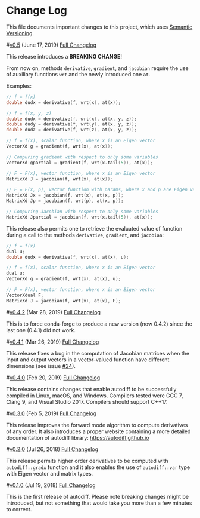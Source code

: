 # Change Log

This file documents important changes to this project, which uses [Semantic Versioning](http://semver.org/).

#[v0.5](https://github.com/autodiff/autodiff/releases/tag/v0.5.0) (June 17, 2019)
[Full Changelog](https://github.com/autodiff/autodiff/compare/v0.5.0...v0.4.2)

This release introduces a **BREAKING CHANGE**!

From now on, methods `derivative`, `gradient`, and `jacobian` require the
use of auxiliary functions `wrt` and the newly introduced one `at`.

Examples:

~~~c++
// f = f(x)
double dudx = derivative(f, wrt(x), at(x));
~~~

~~~c++
// f = f(x, y, z)
double dudx = derivative(f, wrt(x), at(x, y, z));
double dudy = derivative(f, wrt(y), at(x, y, z));
double dudz = derivative(f, wrt(z), at(x, y, z));
~~~

~~~c++
// f = f(x), scalar function, where x is an Eigen vector
VectorXd g = gradient(f, wrt(x), at(x));

// Compuring gradient with respect to only some variables
VectorXd gpartial = gradient(f, wrt(x.tail(5)), at(x));
~~~

~~~c++
// F = F(x), vector function, where x is an Eigen vector
MatrixXd J = jacobian(f, wrt(x), at(x));

// F = F(x, p), vector function with params, where x and p are Eigen vectors
MatrixXd Jx = jacobian(f, wrt(x), at(x, p));
MatrixXd Jp = jacobian(f, wrt(p), at(x, p));

// Compuring Jacobian with respect to only some variables
MatrixXd Jpartial = jacobian(f, wrt(x.tail(5)), at(x));
~~~

This release also permits one to retrieve the evaluated value of function during
a call to the methods `derivative`, `gradient`, and `jacobian`:

~~~c++
// f = f(x)
dual u;
double dudx = derivative(f, wrt(x), at(x), u);
~~~

~~~c++
// f = f(x), scalar function, where x is an Eigen vector
dual u;
VectorXd g = gradient(f, wrt(x), at(x), u);
~~~

~~~c++
// F = F(x), vector function, where x is an Eigen vector
VectorXdual F;
MatrixXd J = jacobian(f, wrt(x), at(x), F);
~~~

#[v0.4.2](https://github.com/autodiff/autodiff/releases/tag/v0.4.2) (Mar 28, 2019)
[Full Changelog](https://github.com/autodiff/autodiff/compare/v0.4.2...v0.4.1)

This is to force conda-forge to produce a new version (now 0.4.2) since the last
one (0.4.1) did not work.

#[v0.4.1](https://github.com/autodiff/autodiff/releases/tag/v0.4.1) (Mar 26, 2019)
[Full Changelog](https://github.com/autodiff/autodiff/compare/v0.4.1...v0.4.0)

This release fixes a bug in the computation of Jacobian matrices when the input
and output vectors in a vector-valued function have different dimensions (see
issue [#24](https://github.com/autodiff/autodiff/issues/24)).

#[v0.4.0](https://github.com/autodiff/autodiff/releases/tag/v0.4.0) (Feb 20, 2019)
[Full Changelog](https://github.com/autodiff/autodiff/compare/v0.4.0...v0.3.0)

This release contains changes that enable autodiff to be successfully compiled
in Linux, macOS, and Windows. Compilers tested were GCC 7, Clang 9, and Visual
Studio 2017. Compilers should support C++17.

#[v0.3.0](https://github.com/autodiff/autodiff/releases/tag/v0.3.0) (Feb 5, 2019)
[Full Changelog](https://github.com/autodiff/autodiff/compare/v0.3.0...v0.2.0)

This release improves the forward mode algorithm to compute derivatives of any
order. It also introduces a proper website containing a more detailed
documentation of autodiff library: https://autodiff.github.io

#[v0.2.0](https://github.com/autodiff/autodiff/releases/tag/v0.2.0) (Jul 26, 2018)
[Full Changelog](https://github.com/autodiff/autodiff/compare/v0.2.0...v0.1.0)

This release permits higher order derivatives to be computed with
`autodiff::gradx` function and it also enables the use of `autodiff::var` type
with Eigen vector and matrix types.

#[v0.1.0](https://github.com/autodiff/autodiff/releases/tag/v0.1.0) (Jul 19, 2018)
[Full Changelog](https://github.com/autodiff/autodiff/compare/v3.6.0...v3.6.1)

This is the first release of autodiff. Please note breaking changes might be
introduced, but not something that would take you more than a few minutes to
correct.
